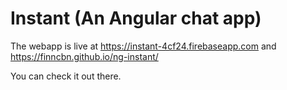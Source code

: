 # Instant (An Angular chat app)

The webapp is live at https://instant-4cf24.firebaseapp.com and https://finncbn.github.io/ng-instant/

You can check it out there.